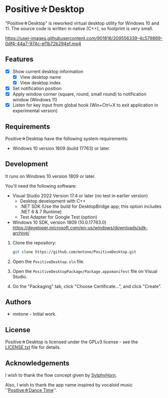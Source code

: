 # Positive☆Desktop

"Positive☆Desktop" is reworked virtual desktop utility for Windows 10 and 11. The source code is written in native (C++), so footprint is very small.

https://user-images.githubusercontent.com/901816/209556339-4c579869-0df4-44a7-974c-ef1b72b294ef.mp4

## Features

- [x] Show current desktop information
  - [x] View desktop name
  - [x] View desktop index
- [x] Set notification position
- [x] Apply window corner (square, round, small round) to notification window (Windows 11)
- [x] Listen for key input from global hook (Win+Ctrl+X to exit application in experimental version)

## Requirements

Positive☆Desktop have the following system requirements:

- Windows 10 version 1809 (build 17763) or later.

## Development

It runs on Windows 10 version 1809 or later.

You'll need the following software:

- Visual Studio 2022 Version 17.4 or later (no test in earlier version)
  - Desktop development with C++
  - .NET SDK (Use the build for DesktopBridge app; this option includes .NET 6 & 7 Runtime)
  - Test Adapter for Google Test (option)
- Windows 10 SDK, version 1809 (10.0.17763.0)
  https://developer.microsoft.com/en-us/windows/downloads/sdk-archive/

1. Clone the repository:

   ```sh
   git clone https://github.com/mntone/PositiveDesktop.git
   ```
2. Open the `PositiveDesktop.sln` file.
3. Open the `PositiveDesktopPackage/Package.appxmanifest` file on Visual Studio.
4. Go the "Packaging" tab, click "Choose Certificate...", and click "Create".

## Authors

- mntone - Initial work.

## License

Positive☆Desktop is licensed under the GPLv3 license - see the [LICENSE.txt](https://github.com/mntone/PositiveDesktop/blob/master/LICENSE.txt) file for details.

## Acknowledgements

I wish to thank the flow concept given by [SylphyHorn](https://github.com/Grabacr07/SylphyHorn).

Also, I wish to thank the app name inspired by vocaloid music ''[Positive☆Dance Time](https://youtu.be/FT91CrPPAqc)''.
